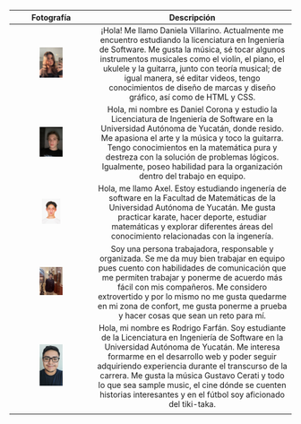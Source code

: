 | Fotografía | Descripción | 
|:----------:|:-----------:|
|<img src="img/foto_daniela.jpeg" width="30%"/> |¡Hola! Me llamo Daniela Villarino. Actualmente me encuentro estudiando la licenciatura en Ingeniería de Software. Me gusta la música, sé tocar algunos instrumentos musicales como el violín, el piano, el ukulele y la guitarra, junto con teoría musical; de igual manera, sé editar videos, tengo conocimientos de diseño de marcas y diseño gráfico, así como de HTML y CSS.|
| <img src="img/foto_daniel.jpeg" width="30%" />          |   Hola, mi nombre es Daniel Corona y estudio la Licenciatura de Ingeniería de Software en la Universidad Autónoma de Yucatán, donde resido. Me apasiona el arte y la música y toco la guitarra. Tengo conocimientos en la matemática pura y destreza con la solución de problemas lógicos. Igualmente, poseo habilidad para la organización dentro del trabajo en equipo.    |
|<img src="img/foto_axel.jpg" width="25%"/>|Hola, me llamo Axel. Estoy estudiando ingenería de software en la Facultad de Matemáticas de la Universidad Autónoma de Yucatán. Me gusta practicar karate, hacer deporte, estudiar matemáticas y explorar diferentes áreas del conocimiento relacionadas con la ingenería.             |
|<img src="img/foto_damian.jpeg" width="30%"/>         |      Soy una persona trabajadora, responsable y organizada. Se me da muy bien trabajar en equipo pues cuento con habilidades de comunicación que me permiten trabajar y ponerme de acuerdo más fácil con mis compañeros. Me considero extrovertido y por lo mismo no me gusta quedarme en mi zona de confort, me gusta ponerme a prueba y hacer cosas que sean un reto para mí.       |
|<img src="img/foto_rodrigo.jpg" width="30%" /> |  Hola, mi nombre es Rodrigo Farfán. Soy estudiante de la Licenciatura en Ingeniería de Software en la Universidad Autónoma de Yucatán. Me interesa formarme en el desarrollo web y poder seguir adquiriendo experiencia durante el transcurso de la carrera. Me gusta la música Gustavo Cerati y todo lo que sea sample music, el cine dónde se cuenten historias interesantes y en el fútbol soy aficionado del tiki-taka. |
|            |             |



